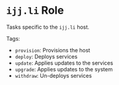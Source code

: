 # `ijj.li` Role

Tasks specific to the `ijj.li` host.

Tags:

- `provision`: Provisions the host
- `deploy`: Deploys services
- `update`: Applies updates to the services
- `upgrade`: Applies updates to the system
- `withdraw`: Un-deploys services
